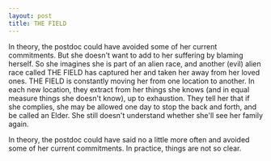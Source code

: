 ```yaml
---
layout: post
title: THE FIELD
---
```


In theory, the postdoc could have avoided some of her current commitments. But she doesn't want to add to her suffering by blaming herself. So she imagines she is part of an alien race, and another (evil) alien race called THE FIELD has captured her and taken her away from her loved ones. THE FIELD is constantly moving her from one location to another. In each new location, they extract from her things she knows (and in equal measure things she doesn't know), up to exhaustion. They tell her that if she complies, she may be allowed one day to stop the back and forth, and be called an Elder. She still doesn't understand whether she'll see her family again.

In theory, the postdoc could have said no a little more often and avoided some of her current commitments. In practice, things are not so clear.
